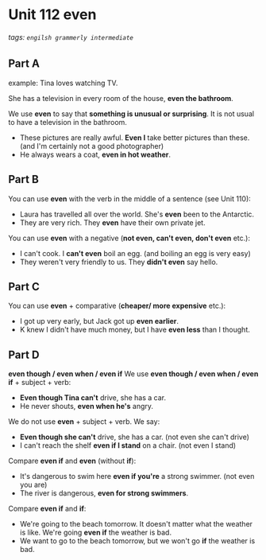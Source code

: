 # Unit 112 **even**
###### tags: `engilsh grammerly intermediate`

## Part A
example:
Tina loves watching TV.

She has a television in every room of the house, **even the bathroom**.

We use **even** to say that **something is unusual or surprising**. It is not usual to have a television in the bathroom.

- These pictures are really awful. **Even I** take better pictures than these. (and I'm certainly not a good photographer)
- He always wears a coat, **even in hot weather**.

## Part B
You can use **even** with the verb in the middle of a sentence (see Unit 110):
- Laura has travelled all over the world. She's **even** been to the Antarctic.
- They are very rich. They **even** have their own private jet.

You can use **even** with a negative (**not even, can't even, don't even** etc.):
- I can't cook. I **can't even** boil an egg. (and boiling an egg is very easy)
- They weren't very friendly to us. They **didn't even** say hello.

## Part C
You can use **even** + comparative (**cheaper/ more expensive** etc.):
- I got up very early, but Jack got up **even earlier**.
- K knew I didn't have much money, but I have **even less** than I thought.

## Part D
**even though / even when / even if**
We use **even though / even when / even if** + subject + verb:
- **Even though Tina can't** drive, she has a car.
- He never shouts, **even when he's** angry.

We do not use **even** + subject + verb. We say:
- **Even though she can't** drive, she has a car. (not even she can't drive)
- I can't reach the shelf **even if I stand** on a chair. (not even I stand)

Compare **even if** and **even** (without **if**):
- It's dangerous to swim here **even if you're** a strong swimmer. (not even you are)
- The river is dangerous, **even for strong swimmers**.

Compare **even if** and **if**:
- We're going to the beach tomorrow. It doesn't matter what the weather is like. We're going **even if** the weather is bad.
- We want to go to the beach tomorrow, but we won't go **if** the weather is bad.
